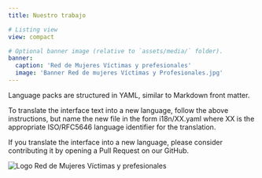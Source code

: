 ```yaml
---
title: Nuestro trabajo

# Listing view
view: compact

# Optional banner image (relative to `assets/media/` folder).
banner:
  caption: 'Red de Mujeres Víctimas y prefesionales'
  image: 'Banner Red de mujeres Víctimas y Profesionales.jpg'
---
```


Language packs are structured in YAML, similar to Markdown front matter.

To translate the interface text into a new language, follow the above instructions, but name the new file in the form i18n/XX.yaml where XX is the appropriate ISO/RFC5646 language identifier for the translation.

If you translate the interface into a new language, please consider contributing it by opening a Pull Request on our GitHub.

![Logo Red de Mujeres Víctimas y prefesionales](/path/to/image.png "Red de Mujeres Víctimas y prefesionales")